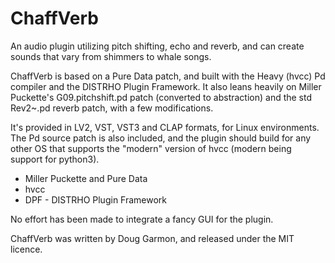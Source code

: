 # ChaffVerb
An audio plugin utilizing pitch shifting, echo and reverb, and can create sounds that vary from shimmers to whale songs. 

ChaffVerb is based on a Pure Data patch, and built with the Heavy (hvcc) Pd compiler and the DISTRHO Plugin Framework. It also leans heavily on Miller Puckette's G09.pitchshift.pd patch (converted to abstraction) and the std Rev2~.pd reverb patch, with a few modifications.

It's provided in LV2, VST, VST3 and CLAP formats, for Linux environments. The Pd source patch is also included, and the plugin should build for any other OS that supports the "modern" version of hvcc (modern being support for python3).

   * Miller Puckette and Pure Data
   * hvcc
   * DPF - DISTRHO Plugin Framework

No effort has been made to integrate a fancy GUI for the plugin.

ChaffVerb was written by Doug Garmon, and released under the MIT licence.
